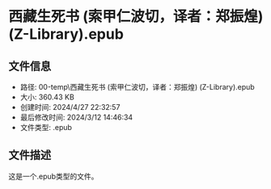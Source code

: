 ﻿# 西藏生死书 (索甲仁波切，译者：郑振煌) (Z-Library).epub

## 文件信息
- 路径: 00-temp\西藏生死书 (索甲仁波切，译者：郑振煌) (Z-Library).epub
- 大小: 360.43 KB
- 创建时间: 2024/4/27 22:32:57
- 最后修改时间: 2024/3/12 14:46:34
- 文件类型: .epub

## 文件描述
这是一个.epub类型的文件。

